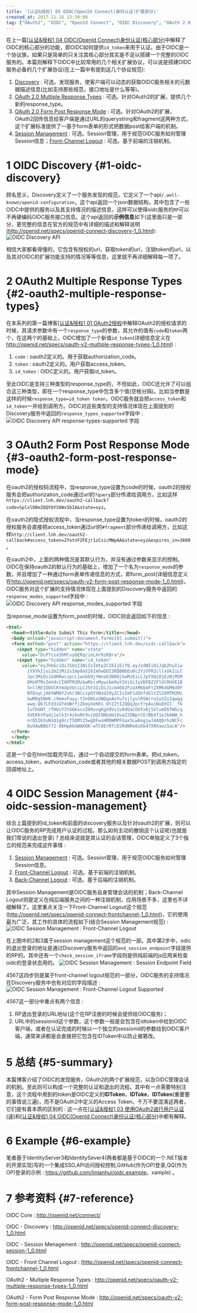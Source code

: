 ```yaml
---
title: '[认证&授权] 05 OIDC(OpenId Connect)身份认证(扩展部分)'
created_at: 2017-11-16 13:39:00
tag: ["OAuth2", "OIDC", "OpenId Connect", "OIDC Discovery", "OAuth 2.0 Multiple Response", "OAuth 2.0 Form Post Response", "Session Management", "SSO", "Id Token"]
---
```


在上一篇[[认证&授权] 04 OIDC(OpenId Connect)身份认证(核心部分)][04]中解释了OIDC的核心部分的功能，即OIDC如何提供`id_token`来用于认证。由于OIDC是一个协议族，如果只是简单的只关注其核心部分其实是不足以搭建一个完整的OIDC服务的。本篇则解释下OIDC中比较常用的几个相关扩展协议，可以说是搭建OIDC服务必备的几个扩展协议(在上一篇中有提到这几个协议规范): 

1. [Discovery][OIDC-Discovery] : 可选。发现服务，使客户端可以动态的获取OIDC服务相关的元数据描述信息(比如支持那些规范，接口地址是什么等等)。
2. [OAuth 2.0 Multiple Response Types][OAuth-2-Multiple-Response-Types] : 可选。针对OAuth2的扩展，提供几个新的response_type。
3. [OAuth 2.0 Form Post Response Mode][OAuth-2-Form-Post-Response-Mode] : 可选。针对OAuth2的扩展，OAuth2回传信息给客户端是通过URL的querystring和fragment这两种方式，这个扩展标准提供了一基于form表单的形式把数据post给客户端的机制。
4. [Session Management][OIDC-Session-Management] : 可选。Session管理，用于规范OIDC服务如何管理Session信息；[Front-Channel Logout][OIDC-Front-Channel-Logout] : 可选。基于前端的注销机制。

# 1 OIDC Discovery {#1-oidc-discovery}

顾名思义，Discovery定义了一个服务发现的规范，它定义了一个api`/.well-known/openid-configuration`，这个api返回一个json数据结构，其中包含了一些OIDC中提供的服务以及其支持情况的描述信息，这样可以使得oidc服务的`RP`可以不再硬编码OIDC服务接口信息。这个api返回的**示例信息**如下(这里面只是一部分，更完整的信息在官方的规范中有详细的描述和解释说明(<http://openid.net/specs/openid-connect-discovery-1_0.html>): 
![OIDC Discovery API](oidc-discovery-api.png)

相信大家都看得懂的，它包含有授权的url，获取token的url，注销token的url，以及其对OIDC的扩展功能支持的情况等等信息，这里就不再详细解释每一项了。

# 2 OAuth2 Multiple Response Types {#2-oauth2-multiple-response-types}

在本系列的第一篇博客[[认证&授权] 01 OAuth2授权][01]中解释OAuth2的授权请求的时候，其请求参数中有一个`response_type`的参数，其允许的值有`code`和`token`两个，在这两个的基础上，OIDC增加了一个新值`id_token`(详细信息定义在<http://openid.net/specs/oauth-v2-multiple-response-types-1_0.html>) : 

1. `code` : oauth2定义的。用于获取authorization_code。
2. `token` : oauth2定义的。用户获取access_token。
3. `id_token` : OIDC定义的。用户获取id_token。

至此OIDC是支持三种类型的response_type的，不但如此，OIDC还允许了可以组合这三种类型，即在一个response_type中包含多个值(空格分隔)。比如当参数是这样的时候`response_type=id_token token`，OIDC服务就会把`access_token`和`id_token`一并给到调用方。OIDC对这些类型的支持情况体现在上面提到的Discovery服务中返回的`response_types_supported`字段中 : 
![OIDC Discovery API response-types-supported 字段](oidc-discovery-api-response-types-supported.png)

# 3 OAuth2 Form Post Response Mode {#3-oauth2-form-post-response-mode}

在oauth2的授权码流程中，当response_type设置为code的时候，oauth2的授权服务会把authorization_code通过url的`?query`部分传递给调用方，比如这样`https://client.lnh.dev/oauth2-callback?code=SplxlOBeZQQYbYS6WxSbIA&state=xyz`。

在oauth2的隐式授权流程中，当response_type设置为token的时候，oauth2的授权服务会直接把access_token通过url的`#fragment`部分传递给调用方，比如这样`http://client.lnh.dev/oauth2-callback#access_token=2YotnFZFEjr1zCsicMWpAA&state=xyz&expires_in=3600`。

在oauth2中，上面的两种情况是其默认行为，并没有通过参数来显示的控制。OIDC在保持oauth2的默认行为的基础上，增加了一个名为`response_mode`的参数，并且增加了一种通过form表单传递信息的方式，即form_post(详细信息定义在<http://openid.net/specs/oauth-v2-form-post-response-mode-1_0.html>)。OIDC服务对这个扩展的支持情况体现在上面提到的Discovery服务中返回的`response_modes_supported`字段中 : 
![OIDC Discovery API response_modes_supported 字段](oidc-discovery-api-response_modes_supported.png)

当reponse_mode设置为form_post的时候，OIDC则会返回如下的信息 : 

```html
<html>
  <head><title>Auto Submit This Form</title></head>
  <body onload="javascript:document.forms[0].submit()">
  <form method="post" action="https://client.lnh.dev/oidc-callback">
    <input type="hidden" name="state"
      value="DcP7csa3hMlvybERqcieLHrRzKBra"/>
    <input type="hidden" name="id_token"
      value="eyJhbGciOiJSUzI1NiIsImtpZCI6IjEifQ.eyJzdWIiOiJqb2huIiw
        iYXVkIjoiZmZzMiIsImp0aSI6ImhwQUI3RDBNbEo0c2YzVFR2cllxUkIiLC
        Jpc3MiOiJodHRwczpcL1wvbG9jYWxob3N0OjkwMzEiLCJpYXQiOjEzNjM5M
        DMxMTMsImV4cCI6MTM2MzkwMzcxMywibm9uY2UiOiIyVDFBZ2FlUlRHVE1B
        SnllRE1OOUlKYmdpVUciLCJhY3IiOiJ1cm46b2FzaXM6bmFtZXM6dGM6U0F
        NTDoyLjA6YWM6Y2xhc3NlczpQYXNzd29yZCIsImF1dGhfdGltZSI6MTM2Mz
        kwMDg5NH0.c9emvFayy-YJnO0kxUNQqeAoYu7sjlyulRSNrru1ySZs2qwqq
        wwq-Qk7LFd3iGYeUWrfjZkmyXeKKs_OtZ2tI2QQqJpcfrpAuiNuEHII-_fk
        IufbGNT_rfHUcY3tGGKxcvZO9uvgKgX9Vs1v04UaCOUfxRjSVlumE6fWGcq
        XVEKhtPadj1elk3r4zkoNt9vjUQt9NGdm1OvaZ2ONprCErBbXf1eJb4NW_h
        nrQ5IKXuNsQ1g9ccT5DMtZSwgDFwsHMDWMPFGax5Lw6ogjwJ4AQDrhzNCFc
        0uVAwBBb772-86HpAkGWAKOK-wTC6ErRTcESRdNRe0iKb47XRXaoz5acA"/>
  </form>
  </body>
</html>
```

这是一个会在html加载完毕后，通过一个自动提交的form表单。把id_token，access_token，authorization_code或者其他的相关数据POST到调用方指定的回调地址上。

# 4 OIDC Session Management {#4-oidc-session-management}

综合上篇提到的id_token和前面的discovery服务以及针对oauth2的扩展，则可以让OIDC服务的RP完成用户认证的过程。那么如何主动的撤销这个认证呢(也就是我们常说的退出登录)？总结来说就是其认证的会话管理，OIDC单独定义了3个独立的规范来完成这件事情 : 

1. [Session Management][OIDC-Session-Management] : 可选。Session管理，用于规范OIDC服务如何管理Session信息。
2. [Front-Channel Logout][OIDC-Front-Channel-Logout] : 可选。基于前端的注销机制。
3. [Back-Channel Logout][OIDC-Back-Channel-Logout] : 可选。基于后端的注销机制。

其中Session Management是OIDC服务自身管理会话的机制；Back-Channel Logout则是定义在纯后端服务之间的一种注销机制，应用场景不多，这里也不详细解释了。这里重点关注一下Front-Channel Logout这个规范(<http://openid.net/specs/openid-connect-frontchannel-1_0.html>)，它的使用最为广泛，其工作的具体的流程如下(结合Session Management规范) : 
![OIDC Session Management : Front-Channel Logout](oidc-session-management-front-channel-logout.png)

在上图中的2和3属于session management这个规范的一部。其中第2步中，odic的退出登录的地址是通过Discovery服务中返回的`end_session_endpoint`字段提供的RP的。其中还有一个`check_session_iframe`字段则是供纯前端的js应用来检查oidc的登录状态用的。
![OIDC Session Management : Session Endpoint Field](oidc-session-management-session-endpoint-field.png)

4567这四步则是属于front-channel logout规范的一部分，OIDC服务的支持情况在Discovery服务中也有对应的字段描述 : 
![OIDC Session Management : Front-Channel Logout Supported](oidc-session-management-frontchannel_logout_supported.png)

4567这一部分中重点有两个信息 : 

1. RP退出登录的URL地址(这个在RP注册的时候会提供给OIDC服务)；
2. URL中的sessionid这个参数，这个参数一般是会包含在idtoken中给到OIDC客户端，或者在认证完成的时候以一个独立的sessionid的参数给到OIDC客户端，通常来讲都是会直接把它包含在IDToken中以防止被篡改。

# 5 总结 {#5-summary}

本篇博客介绍了OIDC的发现服务，OAuth2的两个扩展规范，以及OIDC管理会话的机制。至此则可以构成一个完整的认证和退出的流程。其中有一点需要特别注意，这个流程中用到的token是OIDC定义的**IDToken**，**IDToke**，**IDToken**(重要要的事情说三遍)，而不是OAuth2中定义的Access Token，千万不要混淆这两者，它们是有着本质的区别的 : 这一点在[[认证&授权] 03 使用OAuth2进行用户认证(译)][03]和[[认证&授权] 04 OIDC(OpenId Connect)身份认证(核心部分)][04]中都有解释。

# 6 Example {#6-example}

笔者基于IdentityServer3和IdentitySever4(两者都是基于OIDC的一个.NET版本的开源实现)写的一个集成SSO,API访问授权控制,GitHub(作为OP)登录,QQ(作为OP)登录的示例 : <https://github.com/linianhui/oidc.example>。xample) 。

# 7 参考资料 {#7-reference}

OIDC Core :  http://openid.net/connect/

OIDC - Discovery : http://openid.net/specs/openid-connect-discovery-1_0.html

OIDC - Session Menagement : http://openid.net/specs/openid-connect-session-1_0.html

OIDC - Front Channel Logout : [http://openid.net/specs/openid-connect-frontchannel-1_0.html

OAuth2 - Multiple Response Types : http://openid.net/specs/oauth-v2-multiple-response-types-1_0.html

OAuth2 - Form Post Response Mode : http://openid.net/specs/oauth-v2-form-post-response-mode-1_0.html


[01]:../01-oauth2-authorization/
[03]:../03-user-authentication-with-oauth2/
[04]:../04-openid-connect-core/

[OIDC-Core]:http://openid.net/specs/openid-connect-core-1_0.html
[OIDC-Discovery]:http://openid.net/specs/openid-connect-discovery-1_0.html
[OIDC-Dynamic-Registration]:http://openid.net/specs/openid-connect-registration-1_0.html
[OAuth-2-Multiple-Response-Types]:http://openid.net/specs/oauth-v2-multiple-response-types-1_0.html
[OAuth-2-Form-Post-Response-Mode]:http://openid.net/specs/oauth-v2-form-post-response-mode-1_0.html
[OIDC-Session-Management]:http://openid.net/specs/openid-connect-session-1_0.html
[OIDC-Front-Channel-Logout]:http://openid.net/specs/openid-connect-frontchannel-1_0.html
[OIDC-Back-Channel-Logout]:http://openid.net/specs/openid-connect-backchannel-1_0.html